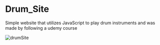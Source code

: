 # Drum_Site
Simple website that utilizes JavaScript to play drum instruments and was made by following a udemy course


![drumSite](https://user-images.githubusercontent.com/15331986/67829058-ec693d80-fa92-11e9-8a21-61f5a2fe32bb.PNG)
